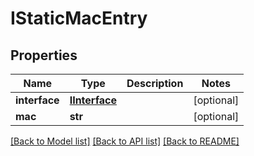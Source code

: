 # IStaticMacEntry

## Properties
Name | Type | Description | Notes
------------ | ------------- | ------------- | -------------
**interface** | [**IInterface**](IInterface.md) |  | [optional] 
**mac** | **str** |  | [optional] 

[[Back to Model list]](../README.md#documentation-for-models) [[Back to API list]](../README.md#documentation-for-api-endpoints) [[Back to README]](../README.md)


